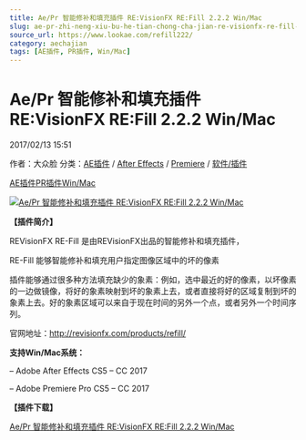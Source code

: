 ```yaml
---
title: Ae/Pr 智能修补和填充插件 RE:VisionFX RE:Fill 2.2.2 Win/Mac
slug: ae-pr-zhi-neng-xiu-bu-he-tian-chong-cha-jian-re-visionfx-re-fill-2-2-2-win-mac
source_url: https://www.lookae.com/refill222/
category: aechajian
tags: [AE插件, PR插件, Win/Mac]
---
```

# Ae/Pr 智能修补和填充插件 RE:VisionFX RE:Fill 2.2.2 Win/Mac

2017/02/13 15:51

作者：大众脸
分类：[AE插件](https://www.lookae.com/after-effects/aechajian/) / [After Effects](https://www.lookae.com/after-effects/) / [Premiere](https://www.lookae.com/qitarjcj/premierezy/) / [软件/插件](https://www.lookae.com/qitarjcj/)

[AE插件](https://www.lookae.com/tag/ae%e6%8f%92%e4%bb%b6/)[PR插件](https://www.lookae.com/tag/pr%e6%8f%92%e4%bb%b6/)[Win/Mac](https://www.lookae.com/tag/winmac/)

[![Ae/Pr 智能修补和填充插件 RE:VisionFX RE:Fill 2.2.2 Win/Mac](https://www.lookae.com/wp-content/uploads/2017/02/REFill.jpg "Ae/Pr 智能修补和填充插件 RE:VisionFX RE:Fill 2.2.2 Win/Mac-LookAE.com")](https://www.lookae.com/wp-content/uploads/2017/02/REFill.jpg)

**【插件简介】**

REVisionFX RE-Fill 是由REVisionFX出品的智能修补和填充插件，

RE-Fill 能够智能修补和填充用户指定图像区域中的坏的像素

插件能够通过很多种方法填充缺少的象素：例如，选中最近的好的像素，以坏像素的一边做镜像，将好的象素映射到坏的象素上去，或者直接将好的区域复制到坏的象素上去。好的象素区域可以来自于现在时间的另外一个点，或者另外一个时间序列。

官网地址：http://revisionfx.com/products/refill/

**支持Win/Mac系统：**

– Adobe After Effects CS5 – CC 2017

– Adobe Premiere Pro CS5 – CC 2017

**【插件下载】**

[Ae/Pr 智能修补和填充插件 RE:VisionFX RE:Fill 2.2.2 Win/Mac](https://lookae.ctfile.com/fs/e9P171240202)
